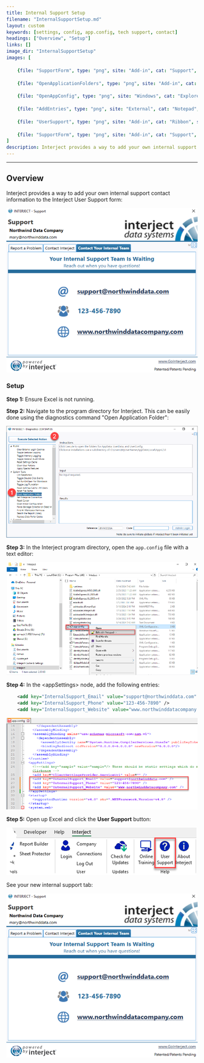 ```yaml
---
title: Internal Support Setup
filename: "InternalSupportSetup.md"
layout: custom
keywords: [settings, config, app.config, tech support, contact]
headings: ["Overview", "Setup"]
links: []
image_dir: "InternalSupportSetup"
images: [

	{file: "SupportForm", type: "png", site: "Add-in", cat: "Support", sub: "", report: "", ribbon: "", config: ""},

	{file: "OpenApplicationFolders", type: "png", site: "Add-in", cat: "Diagnostics", sub: "Open Application Folders", report: "", ribbon: "", config: ""},

	{file: "OpenAppConfig", type: "png", site: "Windows", cat: "Explorer", sub: "", report: "", ribbon: "", config: ""},

	{file: "AddEntries", type: "png", site: "External", cat: "Notepad", sub: "", report: "", ribbon: "", config: ""},

	{file: "UserSupport", type: "png", site: "Add-in", cat: "Ribbon", sub: "", report: "", ribbon: "Simple", config: ""},

	{file: "SupportForm", type: "png", site: "Add-in", cat: "Support", sub: "", report: "", ribbon: "", config: ""},
]
description: Interject provides a way to add your own internal support contact information to the Interject User Support form.
---
```

* * *

## Overview

Interject provides a way to add your own internal support contact information to the Interject User Support form:

![](/images/InternalSupportSetup/SupportForm.png)
<br>

### Setup

**Step 1:** Ensure Excel is not running.

**Step 2:** Navigate to the program directory for Interject. This can be easily done using the diagnostics command "Open Application Folder":


![](/images/InternalSupportSetup/OpenApplicationFolders.png)
<br>

**Step 3:** In the Interject program directory, open the `app.config` file with a text editor:

![](/images/InternalSupportSetup/OpenAppConfig.png)
<br>

**Step 4:** In the &lt;appSettings&gt; node, add the following entries:

```xml
	<add key="InternalSupport_Email" value="support@northwinddata.com" />
	<add key="InternalSupport_Phone" value="123-456-7890" />
	<add key="InternalSupport_Website" value="www.northwinddatacompany.com" />
```

![](/images/InternalSupportSetup/AddEntries.png)
<br>

**Step 5:** Open up Excel and click the **User Support** button:

![](/images/InternalSupportSetup/UserSupport.png)
<br>

See your new internal support tab:

![](/images/InternalSupportSetup/SupportForm.png)
<br>